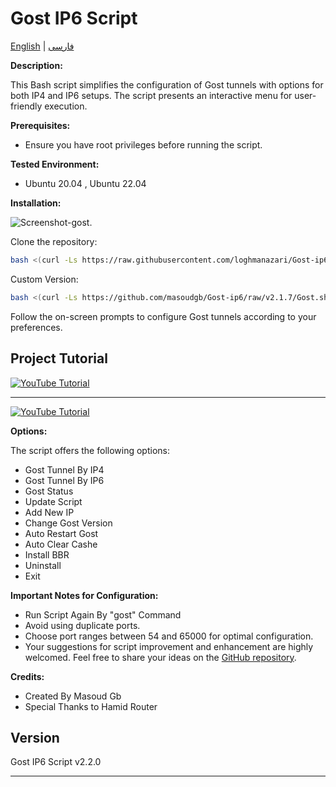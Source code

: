 # Gost IP6 Script

[English](README.md) | [فارسی](README-Fa.md)

**Description:**

This Bash script simplifies the configuration of Gost tunnels with options for both IP4 and IP6 setups. The script presents an interactive menu for user-friendly execution.


**Prerequisites:**

- Ensure you have root privileges before running the script.

**Tested Environment:**

- Ubuntu 20.04 , Ubuntu 22.04

**Installation:**

![Screenshot-gost](https://raw.githubusercontent.com/masoudgb/Gost-ip6/955933ccb4111291b2cc343a3f55e1fe05c83864/image/Screenshot_20240430_113105.jpg).



Clone the repository:

```bash
bash <(curl -Ls https://raw.githubusercontent.com/loghmanazari/Gost-ip6/main/install.sh)
   ```

Custom Version: 

```bash
bash <(curl -Ls https://github.com/masoudgb/Gost-ip6/raw/v2.1.7/Gost.sh)
   ```

Follow the on-screen prompts to configure Gost tunnels according to your preferences.


## Project Tutorial

[![YouTube Tutorial](https://img.youtube.com/vi/LJYVWH8GyKM/0.jpg)](https://youtu.be/LJYVWH8GyKM)

---

[![YouTube Tutorial](https://img.youtube.com/vi/Qlz61mlkQ5A/0.jpg)](https://youtu.be/Qlz61mlkQ5A)


**Options:**

The script offers the following options:

- Gost Tunnel By IP4
- Gost Tunnel By IP6
- Gost Status
- Update Script 
- Add New IP
- Change Gost Version
- Auto Restart Gost
- Auto Clear Cashe
- Install BBR
- Uninstall
- Exit


**Important Notes for Configuration:**

- Run Script Again By "gost" Command
- Avoid using duplicate ports.
- Choose port ranges between 54 and 65000 for optimal configuration.
- Your suggestions for script improvement and enhancement are highly welcomed. Feel free to share your ideas on the [GitHub repository](https://github.com/masoudgb/Gost-ip6/issues).


**Credits:**

- Created By Masoud Gb
- Special Thanks to Hamid Router

## Version

Gost IP6 Script v2.2.0

---
